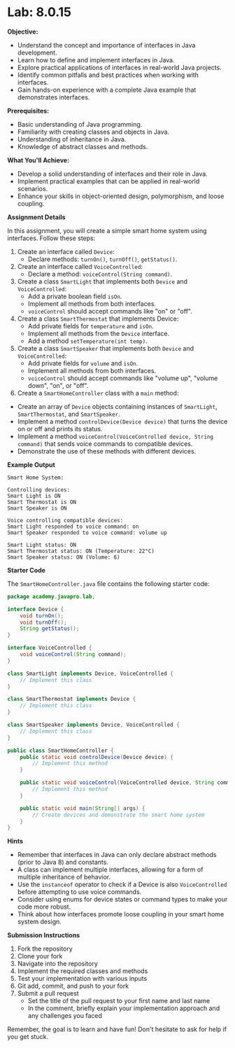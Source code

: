 # Lab: 8.0.15

**Objective:**

- Understand the concept and importance of interfaces in Java development.
- Learn how to define and implement interfaces in Java.
- Explore practical applications of interfaces in real-world Java projects.
- Identify common pitfalls and best practices when working with interfaces.
- Gain hands-on experience with a complete Java example that demonstrates interfaces.

**Prerequisites:**

- Basic understanding of Java programming.
- Familiarity with creating classes and objects in Java.
- Understanding of inheritance in Java.
- Knowledge of abstract classes and methods.

**What You'll Achieve:**

- Develop a solid understanding of interfaces and their role in Java.
- Implement practical examples that can be applied in real-world scenarios.
- Enhance your skills in object-oriented design, polymorphism, and loose coupling.

**Assignment Details**

In this assignment, you will create a simple smart home system using interfaces. Follow these steps:

1. Create an interface called `Device`:
   - Declare methods: `turnOn()`, `turnOff()`, `getStatus()`.
2. Create an interface called `VoiceControlled`:
   - Declare a method: `voiceControl(String command)`.
3. Create a class `SmartLight` that implements both `Device` and `VoiceControlled`:
   - Add a private boolean field `isOn`.
   - Implement all methods from both interfaces.
   - `voiceControl` should accept commands like "on" or "off".
4. Create a class `SmartThermostat` that implements Device:
   - Add private fields for `temperature` and `isOn`.
   - Implement all methods from the `Device` interface.
   - Add a method `setTemperature(int temp)`.
5. Create a class `SmartSpeaker` that implements both `Device` and `VoiceControlled`:
   - Add private fields for `volume` and `isOn`.
   - Implement all methods from both interfaces.
   - `voiceControl` should accept commands like "volume up", "volume down", "on", or "off".
6. Create a `SmartHomeController` class with a `main` method:
- Create an array of `Device` objects containing instances of `SmartLight`, `SmartThermostat`, and `SmartSpeaker`.
- Implement a method `controlDevice(Device device)` that turns the device on or off and prints its status.
- Implement a method `voiceControl(VoiceControlled device, String command)` that sends voice commands to compatible devices.
- Demonstrate the use of these methods with different devices.

**Example Output**

```
Smart Home System:

Controlling devices:
Smart Light is ON
Smart Thermostat is ON
Smart Speaker is ON

Voice controlling compatible devices:
Smart Light responded to voice command: on
Smart Speaker responded to voice command: volume up

Smart Light status: ON
Smart Thermostat status: ON (Temperature: 22°C)
Smart Speaker status: ON (Volume: 6)
```

**Starter Code**

The `SmartHomeController.java` file contains the following starter code:

```java
package academy.javapro.lab;

interface Device {
    void turnOn();
    void turnOff();
    String getStatus();
}

interface VoiceControlled {
    void voiceControl(String command);
}

class SmartLight implements Device, VoiceControlled {
    // Implement this class
}

class SmartThermostat implements Device {
    // Implement this class
}

class SmartSpeaker implements Device, VoiceControlled {
    // Implement this class
}

public class SmartHomeController {
    public static void controlDevice(Device device) {
        // Implement this method
    }

    public static void voiceControl(VoiceControlled device, String command) {
        // Implement this method
    }

    public static void main(String[] args) {
        // Create devices and demonstrate the smart home system
    }
}

```

**Hints**

- Remember that interfaces in Java can only declare abstract methods (prior to Java 8) and constants.
- A class can implement multiple interfaces, allowing for a form of multiple inheritance of behavior.
- Use the `instanceof` operator to check if a Device is also `VoiceControlled` before attempting to use voice commands.
- Consider using enums for device states or command types to make your code more robust.
- Think about how interfaces promote loose coupling in your smart home system design.

**Submission Instructions**

1. Fork the repository
2. Clone your fork
3. Navigate into the repository
4. Implement the required classes and methods
5. Test your implementation with various inputs
6. Git add, commit, and push to your fork
7. Submit a pull request
    - Set the title of the pull request to your first name and last name
    - In the comment, briefly explain your implementation approach and any challenges you faced

Remember, the goal is to learn and have fun! Don't hesitate to ask for help if you get stuck.